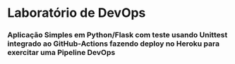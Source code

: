 # Laboratório de DevOps
### Aplicação Simples em Python/Flask com teste usando Unittest integrado ao GitHub-Actions fazendo deploy no Heroku para exercitar uma Pipeline DevOps